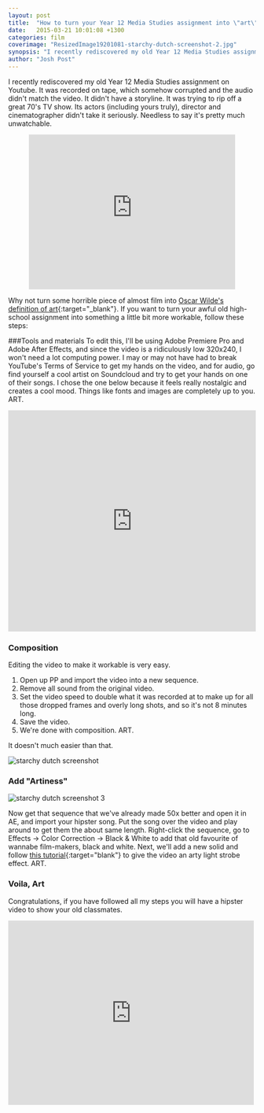 ```yaml
---
layout: post
title:  "How to turn your Year 12 Media Studies assignment into \"art\""
date:   2015-03-21 10:01:08 +1300
categories: film
coverimage: "ResizedImage19201081-starchy-dutch-screenshot-2.jpg"
synopsis: "I recently rediscovered my old Year 12 Media Studies assignment on Youtube. It was recorded on tape, which somehow corrupted and the audio didn't match the video. It didn't have a storyline. It was trying to rip off a great 70's TV show. Its actors&nbsp;(including yours truly), director and cinematographer didn't take it seriously. Needless to say it's pretty much unwatchable."
author: "Josh Post"
---
```



I recently rediscovered my old Year 12 Media Studies assignment on Youtube. It was recorded on tape, which somehow corrupted and the audio didn't match the video. It didn't have a storyline. It was trying to rip off a great 70's TV show. Its actors&nbsp;(including yours truly), director and cinematographer didn't take it seriously. Needless to say it's pretty much unwatchable.

<iframe style="display: block; margin-left: auto; margin-right: auto;" src="http://www.youtube.com/embed/BQlxVcmTrx8" width="420" height="315" frameborder="0"></iframe>

Why not turn some horrible piece of almost film into [Oscar Wilde's definition of art]{:target="_blank"}. If you want to turn your awful old high-school assignment into something a little bit more workable, follow these steps:

###Tools and materials
To edit this, I'll be using Adobe Premiere Pro and Adobe After Effects, and since the video is a ridiculously low 320x240, I won't need a lot computing power. I may or may not have had to break YouTube's Terms of Service to get my hands on the video, and for audio, go find yourself a cool artist on Soundcloud and try to get your hands on one of their songs. I chose the one below because it feels really nostalgic and creates a cool mood. Things like fonts and images are completely up to you. ART.

<iframe style="display: block; margin-left: auto; margin-right: auto;" src="https://w.soundcloud.com/player/?url=https%3A//api.soundcloud.com/tracks/68551882&amp;auto_play=false&amp;hide_related=false&amp;visual=true" width="100%" height="450" frameborder="no" scrolling="no"></iframe>

### Composition

Editing the video to make it workable is very easy.

1. Open up PP and import the video into a new sequence.
2. Remove all sound from the original video.
3. Set the video speed to double what it was recorded at to make up for all those dropped frames and overly long shots, and so it's not 8 minutes long.
4. Save the video.
5. We're done with composition. ART.

It doesn't much easier than that.

<img data-src="/assets/images/Optomised/starchy-dutch-screenshot.jpg" alt="starchy dutch screenshot">

### Add "Artiness"

<img data-src="/assets/images/Optomised/ResizedImage701635-starchy-dutch-screenshot-3.gif" alt="starchy dutch screenshot 3" >

Now get that sequence that we've already made 50x better and open it in AE, and import your hipster song. Put the song over the video and play around to get them the about same length. Right-click the sequence, go to Effects -> Color Correction -> Black & White to add that old favourite of wannabe film-makers, black and white. Next, we'll add a new solid and follow [this tutorial]{:target="blank"} to give the video an arty light strobe effect. ART.

<!--<h2>Optional Extra</h2>
<h3>Dialogue</h3>
The video is now art but it isn't compelling watching. Since this video already looks like it was shot before decent audio recording, I went ahead and added a ton of subtitles. This meant I could what the actors were saying and try add some sort of a plot. Of course since we sped up the video so much, there isn't much time to show the message on screen during scenes with a lot of dialogue. I opted to roll each line onto the screen similar to how messages come up on iMessage. This took ages but it had to be done.
-->

### Voila, Art

Congratulations, if you have followed all my steps you will have a hipster video to show your old classmates.&nbsp;

<iframe src="http://player.vimeo.com/video/89825365" width="500" height="375" frameborder="0"></iframe>

[Oscar Wilde's definition of art]: http://quotes.lifehack.org/quote/oscar-wilde/all-art-is-quite-useless/
[this tutorial]: https://www.youtube.com/watch?v=tBewECMyLG0
